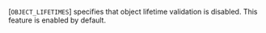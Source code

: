 [`OBJECT_LIFETIMES`] specifies that
object lifetime validation is disabled.
This feature is enabled by default.